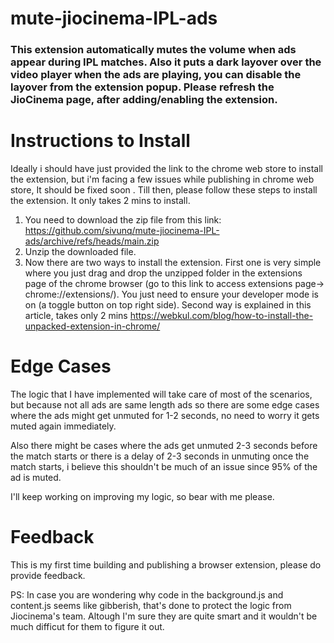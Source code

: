 # mute-jiocinema-IPL-ads 

### This extension automatically mutes the volume when ads appear during IPL matches. Also it puts a dark layover over the video player when the ads are playing, you can disable the layover from the extension popup.  Please refresh the JioCinema page, after adding/enabling the extension.

# Instructions to Install
Ideally i should have just provided the link to the chrome web store to install the extension, but i'm facing a few issues while publishing in chrome web store, It should be fixed soon . Till then, please follow these steps to install the extension. It only takes 2 mins to install.
1. You need to download the zip file from this link: https://github.com/sivunq/mute-jiocinema-IPL-ads/archive/refs/heads/main.zip
2. Unzip the downloaded file.
3. Now there are two ways to install the extension. First one is very simple where you just drag and drop the unzipped folder in the extensions page of the chrome browser (go to this link to access extensions page-> chrome://extensions/). You just need to ensure your developer mode is on (a toggle button on top right side). Second way is explained in this article, takes only 2 mins https://webkul.com/blog/how-to-install-the-unpacked-extension-in-chrome/


# Edge Cases
The logic that I have implemented will take care of most of the scenarios, but because not all ads are same length ads so there are some edge cases where the ads might get unmuted for 1-2 seconds, no need to worry it gets muted again immediately.

Also there might be cases where the ads get unmuted 2-3 seconds before the match starts or there is a delay of 2-3 seconds in unmuting once the match starts, i believe this shouldn't be much of an issue since 95% of the ad is muted.

I'll keep working on improving my logic, so bear with me please.


# Feedback
This is my first time building and publishing a browser extension, please do provide feedback. 


PS: In case you are wondering why code in the background.js and content.js seems like gibberish, that's done to protect the logic from Jiocinema's team. Altough I'm sure they are quite smart and it wouldn't be much difficut for them to figure it out.
